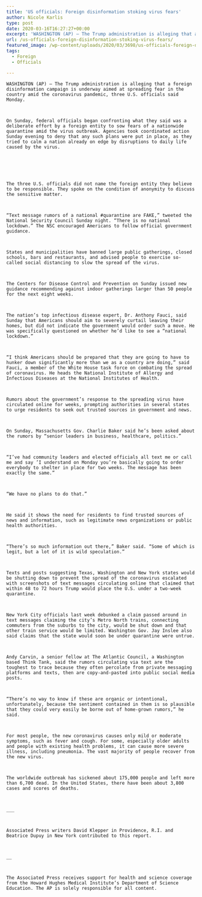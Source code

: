 ```yaml
---
title: 'US officials: Foreign disinformation stoking virus fears'
author: Nicole Karlis
type: post
date: 2020-03-16T16:27:27+00:00
excerpt: 'WASHINGTON (AP) — The Trump administration is alleging that a foreign disinformation campaign is underway aimed at spreading fear in the country amid the coronavirus pandemic, three U.S. officials said Monday.On Sunday, federal officials began confronting what they said was a deliberate effort by a foreign entity to sow fears of a nationwide quarantine amid&hellip;'
url: /us-officials-foreign-disinformation-stoking-virus-fears/
featured_image: /wp-content/uploads/2020/03/3698/us-officials-foreign-disinformation-stoking-virus-fears.jpg
tags:
  - Foreign
  - Officials

---
```

  
    WASHINGTON (AP) — The Trump administration is alleging that a foreign disinformation campaign is underway aimed at spreading fear in the country amid the coronavirus pandemic, three U.S. officials said Monday.
  
  
  
    On Sunday, federal officials began confronting what they said was a deliberate effort by a foreign entity to sow fears of a nationwide quarantine amid the virus outbreak. Agencies took coordinated action Sunday evening to deny that any such plans were put in place, as they tried to calm a nation already on edge by disruptions to daily life caused by the virus.
  
  
  
  
  
  
    The three U.S. officials did not name the foreign entity they believe to be responsible. They spoke on the condition of anonymity to discuss the sensitive matter.
  
  
  
    “Text message rumors of a national #quarantine are FAKE,” tweeted the National Security Council Sunday night. “There is no national lockdown.” The NSC encouraged Americans to follow official government guidance.
  
  
  
    States and municipalities have banned large public gatherings, closed schools, bars and restaurants, and advised people to exercise so-called social distancing to slow the spread of the virus.
  
  
  
    The Centers for Disease Control and Prevention on Sunday issued new guidance recommending against indoor gatherings larger than 50 people for the next eight weeks.
  
  
  
    The nation’s top infectious disease expert, Dr. Anthony Fauci, said Sunday that Americans should aim to severely curtail leaving their homes, but did not indicate the government would order such a move. He was specifically questioned on whether he’d like to see a “national lockdown.”
  
  
  
    “I think Americans should be prepared that they are going to have to hunker down significantly more than we as a country are doing,” said Fauci, a member of the White House task force on combating the spread of coronavirus. He heads the National Institute of Allergy and Infectious Diseases at the National Institutes of Health.
  
  
  
    Rumors about the government’s response to the spreading virus have circulated online for weeks, prompting authorities in several states to urge residents to seek out trusted sources in government and news.
  
  
  
    On Sunday, Massachusetts Gov. Charlie Baker said he’s been asked about the rumors by “senior leaders in business, healthcare, politics.”
  
  
  
    “I’ve had community leaders and elected officials all text me or call me and say ’I understand on Monday you’re basically going to order everybody to shelter in place for two weeks. The message has been exactly the same.”
  
  
  
    “We have no plans to do that.”
  
  
  
    He said it shows the need for residents to find trusted sources of news and information, such as legitimate news organizations or public health authorities.
  
  
  
    “There’s so much information out there,” Baker said. “Some of which is legit, but a lot of it is wild speculation.”
  
  
  
    Texts and posts suggesting Texas, Washington and New York states would be shutting down to prevent the spread of the coronavirus escalated with screenshots of text messages circulating online that claimed that within 48 to 72 hours Trump would place the U.S. under a two-week quarantine.
  
  
  
    New York City officials last week debunked a claim passed around in text messages claiming the city’s Metro North trains, connecting commuters from the suburbs to the city, would be shut down and that other train service would be limited. Washington Gov. Jay Inslee also said claims that the state would soon be under quarantine were untrue.
  
  
  
    Andy Carvin, a senior fellow at The Atlantic Council, a Washington based Think Tank, said the rumors circulating via text are the toughest to trace because they often percolate from private messaging platforms and texts, then are copy-and-pasted into public social media posts.
  
  
  
    “There’s no way to know if these are organic or intentional, unfortunately, because the sentiment contained in them is so plausible that they could very easily be borne out of home-grown rumors,” he said.
  
  
  
    For most people, the new coronavirus causes only mild or moderate symptoms, such as fever and cough. For some, especially older adults and people with existing health problems, it can cause more severe illness, including pneumonia. The vast majority of people recover from the new virus.
  
  
  
    The worldwide outbreak has sickened about 175,000 people and left more than 6,700 dead. In the United States, there have been about 3,800 cases and scores of deaths.
  
  
  
    ___
  
  
  
    Associated Press writers David Klepper in Providence, R.I. and Beatrice Dupuy in New York contributed to this report.
  
  
  
    __
  
  
  
    The Associated Press receives support for health and science coverage from the Howard Hughes Medical Institute’s Department of Science Education. The AP is solely responsible for all content.
  
